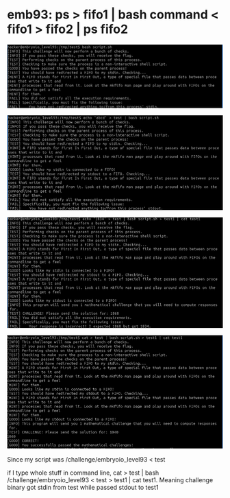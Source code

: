 # emb93: ps > fifo1 | bash command < fifo1 > fifo2 | ps fifo2

![stdin redirection required again](<../.gitbook/assets/image (64).png>)

![Also stdout redirected from the challenge](<../.gitbook/assets/image (182).png>)

![Okay, I got stuck. Maybe I need to make it as an interactive??](<../.gitbook/assets/image (41).png>)

![Yes. I use cat instead of echo to mend.](<../.gitbook/assets/image (107).png>)

Since my script was /challenge/embryoio\_level93 < test

if I type whole stuff in command line, cat > test | bash /challenge/embryoio\_level93 < test > test1 | cat test1. Meaning challenge binary got stdin from test while passed stdout to test1

